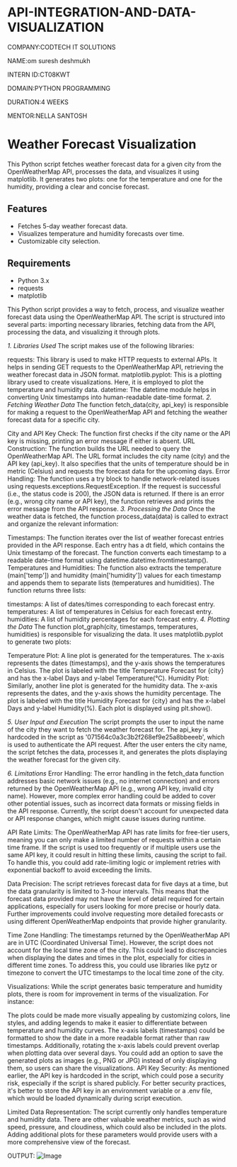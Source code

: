 # API-INTEGRATION-AND-DATA-VISUALIZATION

COMPANY:CODTECH IT SOLUTIONS

NAME:om suresh deshmukh

INTERN ID:CT08KWT

DOMAIN:PYTHON PROGRAMMING

DURATION:4 WEEKS

MENTOR:NELLA SANTOSH


# Weather Forecast Visualization

This Python script fetches weather forecast data for a given city from the OpenWeatherMap API, processes the data, and visualizes it using matplotlib. It generates two plots: one for the temperature and one for the humidity, providing a clear and concise forecast.

## Features
- Fetches 5-day weather forecast data.
- Visualizes temperature and humidity forecasts over time.
- Customizable city selection.

## Requirements
- Python 3.x
- requests
- matplotlib

This Python script provides a way to fetch, process, and visualize weather forecast data using the OpenWeatherMap API. The script is structured into several parts: importing necessary libraries, fetching data from the API, processing the data, and visualizing it through plots.

*1. Libraries Used*
The script makes use of the following libraries:

requests: This library is used to make HTTP requests to external APIs. It helps in sending GET requests to the OpenWeatherMap API, retrieving the weather forecast data in JSON format.
matplotlib.pyplot: This is a plotting library used to create visualizations. Here, it is employed to plot the temperature and humidity data.
datetime: The datetime module helps in converting Unix timestamps into human-readable date-time format.
*2. Fetching Weather Data*
The function fetch_data(city, api_key) is responsible for making a request to the OpenWeatherMap API and fetching the weather forecast data for a specific city.

City and API Key Check: The function first checks if the city name or the API key is missing, printing an error message if either is absent.
URL Construction: The function builds the URL needed to query the OpenWeatherMap API. The URL format includes the city name (city) and the API key (api_key). It also specifies that the units of temperature should be in metric (Celsius) and requests the forecast data for the upcoming days.
Error Handling: The function uses a try block to handle network-related issues using requests.exceptions.RequestException. If the request is successful (i.e., the status code is 200), the JSON data is returned. If there is an error (e.g., wrong city name or API key), the function retrieves and prints the error message from the API response.
*3. Processing the Data*
Once the weather data is fetched, the function process_data(data) is called to extract and organize the relevant information:

Timestamps: The function iterates over the list of weather forecast entries provided in the API response. Each entry has a dt field, which contains the Unix timestamp of the forecast. The function converts each timestamp to a readable date-time format using datetime.datetime.fromtimestamp().
Temperatures and Humidities: The function also extracts the temperature (main['temp']) and humidity (main['humidity']) values for each timestamp and appends them to separate lists (temperatures and humidities).
The function returns three lists:

timestamps: A list of dates/times corresponding to each forecast entry.
temperatures: A list of temperatures in Celsius for each forecast entry.
humidities: A list of humidity percentages for each forecast entry.
*4. Plotting the Data*
The function plot_graph(city, timestamps, temperatures, humidities) is responsible for visualizing the data. It uses matplotlib.pyplot to generate two plots:

Temperature Plot: A line plot is generated for the temperatures. The x-axis represents the dates (timestamps), and the y-axis shows the temperatures in Celsius. The plot is labeled with the title Temperature Forecast for {city} and has the x-label Days and y-label Temperature(°C).
Humidity Plot: Similarly, another line plot is generated for the humidity data. The x-axis represents the dates, and the y-axis shows the humidity percentage. The plot is labeled with the title Humidity Forecast for {city} and has the x-label Days and y-label Humidity(%).
Each plot is displayed using plt.show().

*5. User Input and Execution*
The script prompts the user to input the name of the city they want to fetch the weather forecast for.
The api_key is hardcoded in the script as '071564c0a3c3b2f268ef9e25a8bbeeeb', which is used to authenticate the API request.
After the user enters the city name, the script fetches the data, processes it, and generates the plots displaying the weather forecast for the given city.

*6. Limitations*
Error Handling: The error handling in the fetch_data function addresses basic network issues (e.g., no internet connection) and errors returned by the OpenWeatherMap API (e.g., wrong API key, invalid city name). However, more complex error handling could be added to cover other potential issues, such as incorrect data formats or missing fields in the API response. Currently, the script doesn't account for unexpected data or API response changes, which might cause issues during runtime.

API Rate Limits: The OpenWeatherMap API has rate limits for free-tier users, meaning you can only make a limited number of requests within a certain time frame. If the script is used too frequently or if multiple users use the same API key, it could result in hitting these limits, causing the script to fail. To handle this, you could add rate-limiting logic or implement retries with exponential backoff to avoid exceeding the limits.

Data Precision: The script retrieves forecast data for five days at a time, but the data granularity is limited to 3-hour intervals. This means that the forecast data provided may not have the level of detail required for certain applications, especially for users looking for more precise or hourly data. Further improvements could involve requesting more detailed forecasts or using different OpenWeatherMap endpoints that provide higher granularity.

Time Zone Handling: The timestamps returned by the OpenWeatherMap API are in UTC (Coordinated Universal Time). However, the script does not account for the local time zone of the city. This could lead to discrepancies when displaying the dates and times in the plot, especially for cities in different time zones. To address this, you could use libraries like pytz or timezone to convert the UTC timestamps to the local time zone of the city.

Visualizations: While the script generates basic temperature and humidity plots, there is room for improvement in terms of the visualization. For instance:

The plots could be made more visually appealing by customizing colors, line styles, and adding legends to make it easier to differentiate between temperature and humidity curves.
The x-axis labels (timestamps) could be formatted to show the date in a more readable format rather than raw timestamps. Additionally, rotating the x-axis labels could prevent overlap when plotting data over several days.
You could add an option to save the generated plots as images (e.g., PNG or JPG) instead of only displaying them, so users can share the visualizations.
API Key Security: As mentioned earlier, the API key is hardcoded in the script, which could pose a security risk, especially if the script is shared publicly. For better security practices, it's better to store the API key in an environment variable or a .env file, which would be loaded dynamically during script execution.

Limited Data Representation: The script currently only handles temperature and humidity data. There are other valuable weather metrics, such as wind speed, pressure, and cloudiness, which could also be included in the plots. Adding additional plots for these parameters would provide users with a more comprehensive view of the forecast.

OUTPUT:
![Image](https://github.com/user-attachments/assets/d9c18a4a-c978-45d7-ba00-e1351c8a9aca)
